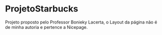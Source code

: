 # ProjetoStarbucks
Projeto proposto pelo Professor Bonieky Lacerta, o Layout da página não é de minha autoria e pertence a Nicepage.
